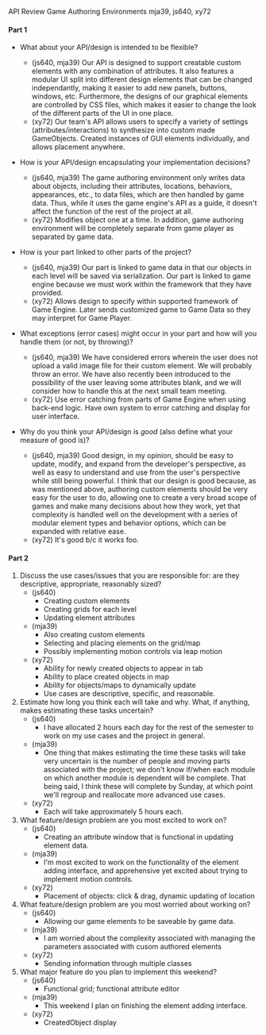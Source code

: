 API Review
Game Authoring Environments
mja39, js640, xy72

#### Part 1

* What about your API/design is intended to be flexible?
    * (js640, mja39) Our API is designed to support creatable custom elements with any combination of attributes. It also features a modular UI split into different design elements that can be changed independantly, making it easier to add new panels, buttons, windows, etc. Furthermore, the designs of our graphical elements are controlled by CSS files, which makes it easier to change the look of the different parts of the UI in one place.
    * (xy72) Our team's API allows users to specify a variety of settings (attributes/interactions) to synthesize into custom made GameObjects. Created instances of GUI elements individually, and allows placement anywhere. 

* How is your API/design encapsulating your implementation decisions?
    * (js640, mja39) The game authoring environment only writes data about objects, including their attributes, locations, behaviors, appearances, etc., to data files, which are then handled by game data. Thus, while it uses the game engine's API as a guide, it doesn't affect the function of the rest of the project at all. 
    * (xy72) Modifies object one at a time. In addition, game authoring environment will be completely separate from game player as separated by game data. 
* How is your part linked to other parts of the project?
    * (js640, mja39) Our part is linked to game data in that our objects in each level will be saved via serialization. Our part is linked to game engine because we must work within the framework that they have provided. 
    * (xy72) Allows design to specify within supported framework of Game Engine. Later sends customized game to Game Data so they may interpret for Game Player.
* What exceptions (error cases) might occur in your part and how will you handle them (or not, by throwing)?
    * (js640, mja39) We have considered errors wherein the user does not upload a valid image file for their custom element. We will probably throw an error. We have also recently been introduced to the possibility of the user leaving some attributes blank, and we will consider how to handle this at the next small team meeting. 
    *  (xy72) Use error catching from parts of Game Engine when using back-end logic. Have own system to error catching and display for user interface.
* Why do you think your API/design is _good_ (also define what your measure of good is)?
    * (js640, mja39) Good design, in my opinion, should be easy to update, modify, and expand from the developer's perspective, as well as easy to understand and use from the user's perspective while still being powerful. I think that our design is good because, as was mentioned above, authoring custom elements should be very easy for the user to do, allowing one to create a very broad scope of games and make many decisions about how they work, yet that complexity is handled well on the development with a series of modular element types and behavior options, which can be expanded with relative ease.
    * (xy72) It's good b/c it works foo.

#### Part 2

1.  Discuss the use cases/issues that you are responsible for: are they descriptive, appropriate, reasonably sized?
    * (js640)
        * Creating custom elements
        * Creating grids for each level
        * Updating element attributes
    * (mja39)
        * Also creating custom elements
        * Selecting and placing elements on the grid/map
        * Possibly implementing motion controls via leap motion
    * (xy72)
        * Ability for newly created objects to appear in tab
        * Ability to place created objects in map
        * Ability for objects/maps to dynamically update
        * Use cases are descriptive, specific, and reasonable. 
3.  Estimate how long you think each will take and why. What, if anything, makes estimating these tasks uncertain?
    * (js640)
        * I have allocated 2 hours each day for the rest of the semester to work on my use cases and the project in general. 
    * (mja39)
        * One thing that makes estimating the time these tasks will take very uncertain is the number of people and moving parts associated with the project; we don't know if/when each module on which another module is dependent will be complete. That being said, I think these will complete by Sunday, at which point we'll regroup and reallocate more advanced use cases.
    * (xy72)
        * Each will take approximately 5 hours each.  
5.  What feature/design problem are you most excited to work on?
    * (js640)
        * Creating an attribute window that is functional in updating element data. 
    * (mja39) 
        * I'm most excited to work on the functionality of the element adding interface, and apprehensive yet excited about trying to implement motion controls.
    * (xy72)
        * Placement of objects: click & drag, dynamic updating of location
7.  What feature/design problem are you most worried about working on?
    * (js640)
        * Allowing our game elements to be saveable by game data. 
    * (mja39)
        * I am worried about the complexity associated with managing the parameters associated with cusom authored elements
    * (xy72)
        * Sending information through multiple classes
9.  What major feature do you plan to implement this weekend?
    * (js640)
        * Functional grid; functional attribute editor 
    * (mja39)
        * This weekend I plan on finishing the element adding interface.
    * (xy72)
        * CreatedObject display
